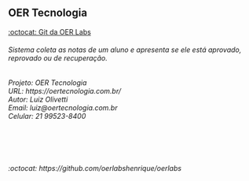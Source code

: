 ## OER Tecnologia

[:octocat: Git da OER Labs](https://github.com/oerlabshenrique)
      <h6>Sistema coleta as notas de um aluno e apresenta se ele está aprovado, reprovado ou de recuperação.</h6>


<h6>Projeto: OER Tecnologia<br>
URL: https://oertecnologia.com.br/ <br>
Autor: Luiz Olivetti <br>
Email: luiz@oertecnologia.com.br<br> 
Celular: 21 99523-8400</h6><br>

#

<h6>
<div>
:octocat: https://github.com/oerlabshenrique/oerlabs<br>
<br>
